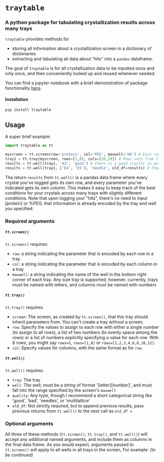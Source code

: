 # `traytable`
### A python package for tabulating crystallization results across many trays  
`traytable` provides methods for 
 - storing all information about a crystallization screen in a dictionary of dictionaries
 - extracting and tabulating all data about "hits" into a `pandas` dataframe.  

The goal of `traytable` is for all crystallization data to be inputted once and only once, and then conveniently looked up and reused whenever needed.

You can find a jupyter notebook with a brief demonstration of package functionality [here](https://github.com/dennisbrookner/traytable/blob/main/1_sample.ipynb).

#### Installation
```bash
pip install traytable
```
## Usage
A super brief example:
```python
import traytable as tt

myscreen = tt.screen(row='protein', col='PEG', maxwell='H6') # Each row is a different [protein], and each column is a different %PEG
tray1 = tt.tray(myscreen, rows=[1,8], cols=[10,20]) # Rows vary from 1 to 8, columns vary from 10 to 20
results = tt.well(tray1, 'A3', 'good') # there is a good crystal in well A3 of tray 1
results = tt.well(tray1, ['E4', 'E5'], 'needle', old_df=results) # there are needle-y crystals in wells E4 and E5 of tray 1
```
The return `results` from `tt.well()` is a pandas data frame where every crystal you've logged gets its own row, and every parameter you've indicated gets its own column. This makes it easy to keep track of the best conditions for your crystals across many trays with slightly different conditions. Note that upon logging your "hits", there's no need to input [protein] or %PEG; that information is already encoded by the tray and well you specified.  

### Required arguments
##### `tt.screen()`
`tt.screen()` requires:
 - `row`: a string indicating the parameter that is encoded by each row in a tray
 - `col`: a string indicating the parameter that is encoded by each column in a tray
 - `maxwell`: a string indicating the name of the well in the bottom right corner of each tray. Any size tray is supported; however, currently, trays must be named with letters, and columns must be named with numbers
##### `tt.tray()`
`tt.tray()` requires:
 - `screen`: The screen, as created by `tt.screen()`, that this tray should inherit parameters from. You can't create a tray without a screen.
 - `row`: Specify the values to assign to each row with either a single number (to assign to all rows), a list of two numbers (to evenly space among the rows) or a list of numbers explicitly specifying a value for each row. With 8 rows, you might say `rows=5`, `rows=[1,8]` or `rows=[1,2,3,4,6,8,10,12]`.
 - `col`: Specify values for columns, with the same format as for `row`.
##### `tt.well()`
`tt.well()` requires:
 - `tray`: The tray
 - `well`: The well; must be a string of format '[letter][number]', and must fall into the range specified by the screen's `maxwell`
 - `quality`: Any type, though I recommend a short categorical string like 'good', 'bad', 'needles', or 'multilattice'
 - `old_df`: Not strictly required, but to append previous results, pass previous returns from `tt.well()` to the next call as `old_df = `
  
### Optional arguments
All three of these methods (`tt.screen()`, `tt.tray()`, and `tt.well()`) will accept any additional named arguments, and include them as columns in the final data frame. As you would expect, arguments passed to `tt.screen()` will apply to all wells in all trays in the screen,  For example: *(to be continued)*
